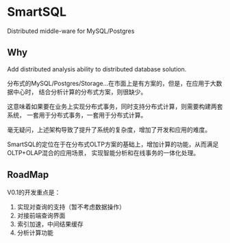 # SmartSQL

Distributed middle-ware for MySQL/Postgres

## Why

Add distributed analysis ability to distributed database solution.

分布式的MySQL/Postgres/Storage...在市面上是有方案的，但是，在应用于大数据中心时，
结合分析计算的分布式方案，则很缺少。

这意味着如果要在业务上实现分布式事务，同时支持分布式计算，则需要构建两套系统，
一套用于分布式事务，一套用于分布式计算。

毫无疑问，上述架构导致了提升了系统的复杂度，增加了开发和应用的难度。

SmartSQL的定位在于在分布式OLTP方案的基础上，增加计算的功能，从而满足OLTP+OLAP混合的应用场景，
实现智能分析和在线事务的一体化处理。

## RoadMap

V0.1的开发重点是：
1. 实现对查询的支持（暂不考虑数据操作）
2. 对接前端查询界面
3. 索引加速，中间结果缓存
4. 分析计算功能
